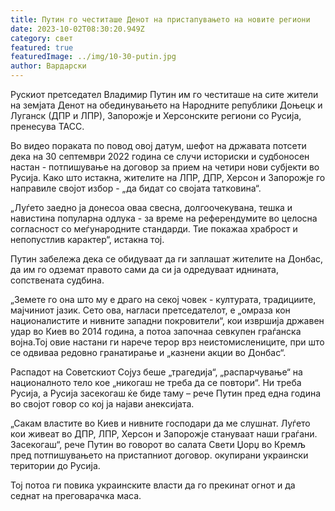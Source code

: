 ```yaml
---
title: Путин го честиташе Денот на пристапувањето на новите региони
date: 2023-10-02T08:30:20.949Z
category: свет
featured: true
featuredImage: ../img/10-30-putin.jpg
author: Вардарски
---
```

Рускиот претседател Владимир Путин им го честиташе на сите жители на земјата Денот на обединувањето на Народните републики Доњецк и Луганск (ДПР и ЛПР), Запорожје и Херсонските региони со Русија, пренесува ТАСС.

Во видео пораката по повод овој датум, шефот на државата потсети дека на 30 септември 2022 година се случи историски и судбоносен настан - потпишување на договор за прием на четири нови субјекти во Русија. Како што истакна, жителите на ЛПР, ДПР, Херсон и Запорожје го направиле својот избор - „да бидат со својата татковина“.

„Луѓето заедно ја донесоа оваа свесна, долгоочекувана, тешка и навистина популарна одлука - за време на референдумите во целосна согласност со меѓународните стандарди. Тие покажаа храброст и непопустлив карактер“, истакна тој.

Путин забележа дека се обидуваат да ги заплашат жителите на Донбас, да им го одземат правото сами да си ја одредуваат иднината, сопствената судбина.

„Земете го она што му е драго на секој човек - културата, традициите, мајчиниот јазик. Сето ова, нагласи претседателот, е „омраза кон националистите и нивните западни покровители“, кои извршија државен удар во Киев во 2014 година, а потоа започнаа севкупен граѓанска војна.Тој овие настани ги нарече терор врз неистомислениците, при што се одвиваа редовно гранатирање и „казнени акции во Донбас“.

Распадот на Советскиот Сојуз беше „трагедија“, „распарчување“ на националното тело кое „никогаш не треба да се повтори“. Ни треба Русија, а Русија засекогаш ќе биде таму – рече Путин пред една година во својот говор со кој ја најави анексијата.

„Сакам властите во Киев и нивните господари да ме слушнат. Луѓето кои живеат во ДПР, ЛПР, Херсон и Запорожје стануваат наши граѓани. Засекогаш“, рече Путин во говорот во салата Свети Џорџ во Кремљ пред потпишувањето на пристапниот договор. окупирани украински територии до Русија.

Тој потоа ги повика украинските власти да го прекинат огнот и да седнат на преговарачка маса.
